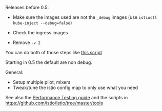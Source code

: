Releases before 0.5:

- Make sure the images used are not the `_debug` images (use `istioctl kube-inject --debug=false`)

- Check the ingress images

- Remove `-v 2`

You can do both of those steps like [this script](https://github.com/istio/istio/blob/a957c58b0ef7f745643b40f4f156dac7bcfc43d2/tools/setup_perf_cluster.sh#L112)

Starting in 0.5 the default are non debug.

General:

- Setup multiple pilot, mixers
- Tweak/tune the istio config map to only use what you need

See also the [Performance Testing guide](https://github.com/istio/istio/tree/master/tools#istio-load-testing-user-guide) and the scripts in https://github.com/istio/istio/tree/master/tools